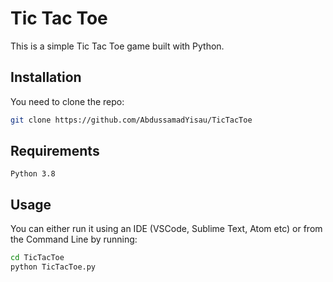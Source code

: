 # Tic Tac Toe
This is a simple Tic Tac Toe game built with Python.

## Installation 
You need to clone the repo: 
``` bash 
git clone https://github.com/AbdussamadYisau/TicTacToe
```

## Requirements
```
Python 3.8

```

## Usage

You can either run it using an IDE (VSCode, Sublime Text, Atom etc) or from the Command Line by running: 
``` bash 
cd TicTacToe 
python TicTacToe.py

````
